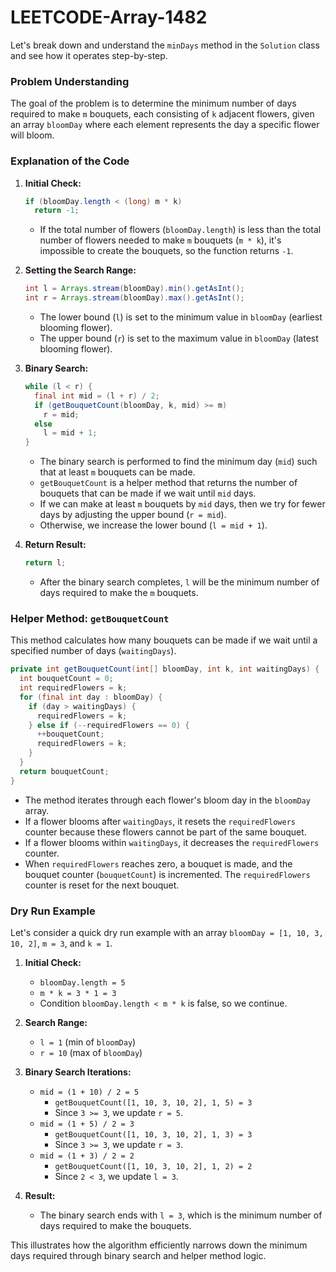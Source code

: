# LEETCODE-Array-1482
Let's break down and understand the `minDays` method in the `Solution` class and see how it operates step-by-step.

### Problem Understanding
The goal of the problem is to determine the minimum number of days required to make `m` bouquets, each consisting of `k` adjacent flowers, given an array `bloomDay` where each element represents the day a specific flower will bloom.

### Explanation of the Code

1. **Initial Check:**
    ```java
    if (bloomDay.length < (long) m * k)
      return -1;
    ```
    - If the total number of flowers (`bloomDay.length`) is less than the total number of flowers needed to make `m` bouquets (`m * k`), it's impossible to create the bouquets, so the function returns `-1`.

2. **Setting the Search Range:**
    ```java
    int l = Arrays.stream(bloomDay).min().getAsInt();
    int r = Arrays.stream(bloomDay).max().getAsInt();
    ```
    - The lower bound (`l`) is set to the minimum value in `bloomDay` (earliest blooming flower).
    - The upper bound (`r`) is set to the maximum value in `bloomDay` (latest blooming flower).

3. **Binary Search:**
    ```java
    while (l < r) {
      final int mid = (l + r) / 2;
      if (getBouquetCount(bloomDay, k, mid) >= m)
        r = mid;
      else
        l = mid + 1;
    }
    ```
    - The binary search is performed to find the minimum day (`mid`) such that at least `m` bouquets can be made.
    - `getBouquetCount` is a helper method that returns the number of bouquets that can be made if we wait until `mid` days.
    - If we can make at least `m` bouquets by `mid` days, then we try for fewer days by adjusting the upper bound (`r = mid`).
    - Otherwise, we increase the lower bound (`l = mid + 1`).

4. **Return Result:**
    ```java
    return l;
    ```
    - After the binary search completes, `l` will be the minimum number of days required to make the `m` bouquets.

### Helper Method: `getBouquetCount`
This method calculates how many bouquets can be made if we wait until a specified number of days (`waitingDays`).

```java
private int getBouquetCount(int[] bloomDay, int k, int waitingDays) {
  int bouquetCount = 0;
  int requiredFlowers = k;
  for (final int day : bloomDay) {
    if (day > waitingDays) {
      requiredFlowers = k;
    } else if (--requiredFlowers == 0) {
      ++bouquetCount;
      requiredFlowers = k;
    }
  }
  return bouquetCount;
}
```
- The method iterates through each flower's bloom day in the `bloomDay` array.
- If a flower blooms after `waitingDays`, it resets the `requiredFlowers` counter because these flowers cannot be part of the same bouquet.
- If a flower blooms within `waitingDays`, it decreases the `requiredFlowers` counter.
- When `requiredFlowers` reaches zero, a bouquet is made, and the bouquet counter (`bouquetCount`) is incremented. The `requiredFlowers` counter is reset for the next bouquet.

### Dry Run Example
Let's consider a quick dry run example with an array `bloomDay = [1, 10, 3, 10, 2]`, `m = 3`, and `k = 1`.

1. **Initial Check:** 
   - `bloomDay.length = 5`
   - `m * k = 3 * 1 = 3`
   - Condition `bloomDay.length < m * k` is false, so we continue.

2. **Search Range:**
   - `l = 1` (min of `bloomDay`)
   - `r = 10` (max of `bloomDay`)

3. **Binary Search Iterations:**
   - `mid = (1 + 10) / 2 = 5`
     - `getBouquetCount([1, 10, 3, 10, 2], 1, 5) = 3`
     - Since `3 >= 3`, we update `r = 5`.
   - `mid = (1 + 5) / 2 = 3`
     - `getBouquetCount([1, 10, 3, 10, 2], 1, 3) = 3`
     - Since `3 >= 3`, we update `r = 3`.
   - `mid = (1 + 3) / 2 = 2`
     - `getBouquetCount([1, 10, 3, 10, 2], 1, 2) = 2`
     - Since `2 < 3`, we update `l = 3`.

4. **Result:**
   - The binary search ends with `l = 3`, which is the minimum number of days required to make the bouquets.

This illustrates how the algorithm efficiently narrows down the minimum days required through binary search and helper method logic.
